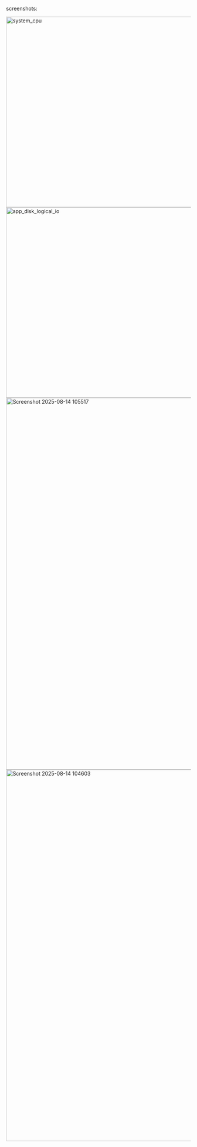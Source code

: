 

screenshots:

<img width="1802" height="518" alt="system_cpu" src="https://github.com/user-attachments/assets/364624fb-7c0b-4a06-bceb-7464922d021c" />

<img width="1802" height="518" alt="app_disk_logical_io" src="https://github.com/user-attachments/assets/fd2bc959-f07b-4e78-9c8e-2972a96fe304" />

<img width="1909" height="1011" alt="Screenshot 2025-08-14 105517" src="https://github.com/user-attachments/assets/9b3e1d7d-a668-4cbf-acbc-e2833b64f4dd" />

<img width="1919" height="1010" alt="Screenshot 2025-08-14 104603" src="https://github.com/user-attachments/assets/d2e8fbdc-b122-481f-9435-3a534d776f2d" />








